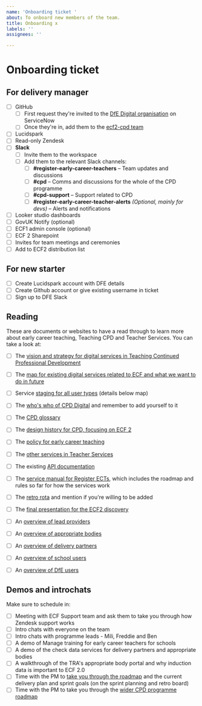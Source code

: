 ```yaml
---
name: 'Onboarding ticket '
about: To onboard new members of the team.
title: Onboarding x
labels: ''
assignees: ''

---
```


# Onboarding ticket

## For delivery manager

- [ ] GitHub
  - [ ] First request they're invited to the [DfE Digital organisation](https://dfe.service-now.com.mcas.ms/serviceportal?id=sc_cat_item&sys_id=0aacf3a81ba52110b192ec69b04bcb14) on ServiceNow
  - [ ] Once they're in, add them to the [ecf2-cpd team](https://github.com/orgs/DFE-Digital/teams/ecf2-cpd)
- [ ] Lucidspark
- [ ] Read-only Zendesk
- [ ] **Slack**  
  - [ ] Invite them to the workspace  
  - [ ] Add them to the relevant Slack channels:  
    - [ ] **#register-early-career-teachers** – Team updates and discussions  
    - [ ] **#cpd** – Comms and discussions for the whole of the CPD programme
    - [ ] **#cpd-support** – Support related to CPD  
    - [ ] **#register-early-career-teacher-alerts** *(Optional, mainly for devs)* – Alerts and notifications  
- [ ] Looker studio dashboards
- [ ] GovUK Notify (optional)
- [ ] ECF1 admin console (optional)
- [ ] ECF 2 Sharepoint
- [ ] Invites for team meetings and ceremonies
- [ ] Add to ECF2 distribution list

## For new starter

- [ ] Create Lucidspark account with DFE details
- [ ] Create Github account or give existing username in ticket
- [ ] Sign up to DFE Slack

## Reading

These are documents or websites to have a read through to learn more about early career teaching, Teaching CPD and Teacher Services. You can take a look at: 
- [ ]  The [vision and strategy for digital services in Teaching Continued Professional Development](https://educationgovuk.sharepoint.com/:p:/s/TeacherServices/EdAxufgx-PtKtkWLJyvU9AYBUSA_8QKzv72FSB52xamxFw?e=7YB8Se)
- [ ] The [map for existing digital services related to ECF and what we want to do in future](https://lucid.app/lucidspark/0a55b682-a699-4e6c-8887-3ca6663d7efa/edit?view_items=g0_U~ZMyWrWz&invitationId=inv_8dcaccc3-f00c-45d9-9bcc-0be3b7c6cdc2)
- [ ] Service [staging for all user types](https://lucid.app/lucidspark/0a55b682-a699-4e6c-8887-3ca6663d7efa/edit?view_items=g0_U~ZMyWrWz&invitationId=inv_8dcaccc3-f00c-45d9-9bcc-0be3b7c6cdc2) (details below map)
- [ ] The [who's who of CPD Digital](https://educationgovuk.sharepoint.com/:p:/r/sites/TeacherServices/_layouts/15/Doc.aspx?sourcedoc=%7BFB659643-0C86-5820-9F81-10B8E74A8A61%7D&file=CPD%20-%20Who%27s%20who.pptx&action=edit&mobileredirect=true) and remember to add yourself to it
- [ ] The [CPD glossary](https://teacher-cpd.design-history.education.gov.uk/glossary/)
- [ ] The [design history for CPD, focusing on ECF 2](https://teacher-cpd.design-history.education.gov.uk/)
- [ ] The [policy for early career teaching](https://www.gov.uk/government/collections/induction-training-and-support-for-early-career-teachers-ects)
- [ ] The [other services in Teacher Services](https://becoming-a-teacher.design-history.education.gov.uk/service-map/)
- [ ] The existing [API documentation](https://manage-training-for-early-career-teachers.education.gov.uk/api-reference/reference-v3.html#api-v3-partnerships-ecf-id-put-request_body)
- [ ] The [service manual for Register ECTs](https://ecf-service-manual.education.gov.uk/), which includes the roadmap and rules so far for how the services work
- [ ]  The [retro rota](https://ukgovernmentdfe.slack.com/archives/C06V31R0Z17/p1715776635714569) and mention if you're willing to be added
- [ ]  The [final presentation for the ECF2 discovery](https://educationgovuk.sharepoint.com/:p:/r/sites/TeacherServices/_layouts/15/Doc.aspx?sourcedoc=%7B03C73EEB-C2FA-43C4-A864-27A1379CDBF3%7D&file=ECF%20digital%20services%20-%20playback%20deck.pptx&action=edit&mobileredirect=true)
- [ ]  An [overview of lead providers](https://educationgovuk.sharepoint.com/:p:/r/sites/TeacherServices/_layouts/15/Doc.aspx?sourcedoc=%7B14A33185-398B-49D8-810B-5A2B8D604CEC%7D&file=ECF%202.0%20-%20Understanding%20our%20users%20-%20Lead%20providers.pptx&action=edit&mobileredirect=true)
- [ ]  An [overview of appropriate bodies](https://educationgovuk.sharepoint.com/:p:/r/sites/TeacherServices/_layouts/15/Doc.aspx?sourcedoc=%7B0D2FEA8D-0492-4AF3-98E5-717D7A539706%7D&file=ECF%202.0%20-%20Understanding%20our%20users%20-%20Appropriate%20bodies.pptx&action=edit&mobileredirect=true)
- [ ]  An [overview of delivery partners](https://educationgovuk.sharepoint.com/:p:/r/sites/TeacherServices/Shared%20Documents/Teacher%20Continuing%20Professional%20Development/Teacher%20CPD%20Team/Register%20early%20career%20teachers/Discovery/Outputs/ECF%202.0%20-%20Understanding%20our%20users%20-%20Delivery%20Partners.pptx?d=wb1f0190dcd33444b923ff10c4ddf2ea7&csf=1&web=1&e=Wexold)
- [ ]  An [overview of school users](https://educationgovuk.sharepoint.com/:p:/r/sites/TeacherServices/_layouts/15/Doc.aspx?sourcedoc=%7BB1E279B5-E8CD-411D-B3EE-E9DD87D355C7%7D&file=ECF%202.0%20-%20Understanding%20our%20users%20-%20School%20users%20-%20SITs%2C%20ECTs%20&%20Mentors.pptx=&action=edit&mobileredirect=true)
- [ ]  An [overview of DfE users](https://educationgovuk.sharepoint.com/:p:/r/sites/TeacherServices/_layouts/15/Doc.aspx?sourcedoc=%7B88E28D07-9485-4042-95E9-ECFDFE0BF022%7D&file=ECF%202.0%20-%20Understanding%20our%20users%20-%20Internal%20DfE.pptx&action=edit&mobileredirect=true)


## Demos and introchats

Make sure to schedule in:
- [ ] Meeting  with ECF Support team and ask them to take you through how Zendesk support works
- [ ] Intro chats with everyone on the team
- [ ] Intro chats with programme leads - Mili, Freddie and Ben
- [ ] A demo of Manage training for early career teachers for schools
- [ ] A demo of the check data services for delivery partners and appropriate bodies
- [ ] A walkthrough of the TRA's appropriate body portal and why induction data is important to ECF 2.0
- [ ] Time with the PM to [take you through the roadmap](https://ecf-service-manual.education.gov.uk/product/roadmap/) and the current delivery plan and sprint goals (on the sprint planning and retro board)
- [ ] Time with the PM to take you through the [wider CPD programme roadmap](https://lucid.app/lucidspark/b66f71c3-c524-4e79-aa36-a60b00b4b823/edit?shared=true&page=0_0)
